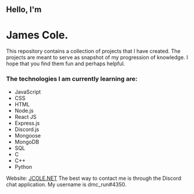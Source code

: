 ## Hello, I'm 
# James Cole.

This repository contains a collection of projects that I have created. The projects are meant to serve as snapshot of my progression of knowledge. I hope that you find them fun and perhaps helpful.

### The technologies I am currently learning are:
* JavaScript
* CSS
* HTML
* Node.js
* React JS
* Express.js
* Discord.js
* Mongoose
* MongoDB
* SQL
* C
* C++
* Python

Website: [JCOLE.NET](https://jcole.net/)
The best way to contact me is through the Discord chat application. My username is dmc_run#4350.

<!---
jcole099/jcole099 is a ✨ special ✨ repository because its `README.md` (this file) appears on your GitHub profile.
You can click the Preview link to take a look at your changes.
--->
